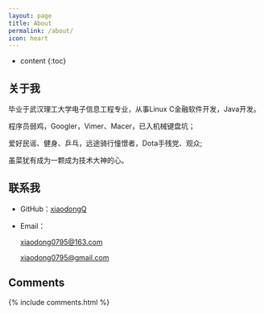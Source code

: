 ```yaml
---
layout: page
title: About
permalink: /about/
icon: heart
---
```


* content
{:toc}

## 关于我

毕业于武汉理工大学电子信息工程专业，从事Linux C金融软件开发，Java开发。

程序员弱鸡，Googler，Vimer、Macer，已入机械键盘坑；

爱好民谣、健身、乒乓，远途骑行憧憬者，Dota手残党、观众;

虽菜犹有成为一颗成为技术大神的心。

## 联系我

* GitHub：[xiaodongQ](https://github.com/xiaodongQ)
* Email：

    <xiaodong0795@163.com>

    <xiaodong0795@gmail.com>


## Comments

{% include comments.html %}
